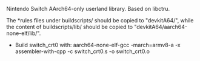Nintendo Switch AArch64-only userland library. Based on libctru.

The \*rules files under buildscripts/ should be copied to "devkitA64/", while the content of buildscripts/lib/ should be copied to "devkitA64/aarch64-none-elf/lib/".
* Build switch_crt0 with: aarch64-none-elf-gcc -march=armv8-a -x assembler-with-cpp -c switch_crt0.s -o switch_crt0.o

